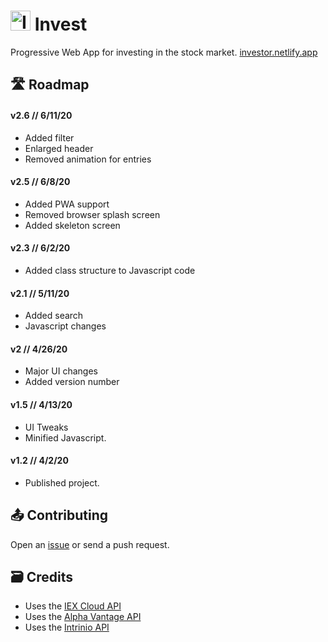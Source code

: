 # <img src="https://investor.netlify.app/images/icons/icon-browser.png" alt="Invest Logo" height="32"/> Invest
Progressive Web App for investing in the stock market. [investor.netlify.app](https://investor.netlify.app)

## 🛣️ Roadmap

#### **v2.6** // 6/11/20
- Added filter
- Enlarged header
- Removed animation for entries

#### **v2.5** // 6/8/20
- Added PWA support
- Removed browser splash screen
- Added skeleton screen

#### **v2.3** // 6/2/20
- Added class structure to Javascript code

#### **v2.1** // 5/11/20
- Added search
- Javascript changes
  
#### **v2** // 4/26/20
- Major UI changes
- Added version number  

#### **v1.5** // 4/13/20
- UI Tweaks
- Minified Javascript.

#### **v1.2** // 4/2/20
- Published project.

## 📤 Contributing
Open an [issue](https://github.com/barhatsor/invest/issues) or send a push request.

## 🗃️ Credits
- Uses the [IEX Cloud API](https://iexcloud.io)
- Uses the [Alpha Vantage API](https://www.alphavantage.co)
- Uses the [Intrinio API](https://intrinio.com)
